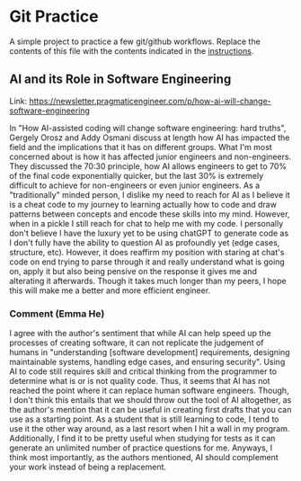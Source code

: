# Git Practice
A simple project to practice a few git/github workflows.  Replace the contents of this file with the contents indicated in the [instructions](./instructions.md).
## AI and its Role in Software Engineering
Link: https://newsletter.pragmaticengineer.com/p/how-ai-will-change-software-engineering

In "How AI-assisted coding will change software engineering: hard truths", Gergely Orosz and Addy Osmani discuss at length how AI has impacted the field and the implications that it has on different groups. What I'm most concerned about is how it has affected junior engineers and non-engineers. They discussed the 70:30 principle, how AI allows engineers to get to 70% of the final code exponentially quicker, but the last 30% is extremely difficult to achieve for non-engineers or even junior engineers. As a "traditionally" minded person, I dislike my need to reach for AI as I believe it is a cheat code to my journey to learning actually how to code and draw patterns between concepts and encode these skills into my mind. However, when in a pickle I still reach for chat to help me with my code.  I personally don't believe I have the luxury yet to be using chatGPT to generate code as I don't fully have the ability to question AI as profoundly yet (edge cases, structure, etc). However, it does reaffirm my position with staring at chat's code on end trying to parse through it and really understand what is going on, apply it but also being pensive on the response it gives me and alterating it afterwards. Though it takes much longer than my peers, I hope this will make me a better and more efficient engineer. 

### Comment \(Emma He\)
I agree with the author's sentiment that while AI can help speed up the processes of creating software, it can not replicate the judgement of humans in "understanding \[software development\] requirements, designing maintainable systems, handling edge cases, and ensuring security". Using AI to code still requires skill and critical thinking from the programmer to determine what is or is not quality code. Thus, it seems that AI has not reached the point where it can replace human software engineers. Though, I don't think this entails that we should throw out the tool of AI altogether, as the author's mention that it can be useful in creating first drafts that you can use as a starting point. As a student that is still learning to code, I tend to use it the other way around, as a last resort when I hit a wall in my program. Additionally, I find it to be pretty useful when studying for tests as it can generate an unlimited number of practice questions for me. Anyways, I think most importantly, as the authors mentioned, AI should complement your work instead of being a replacement. 